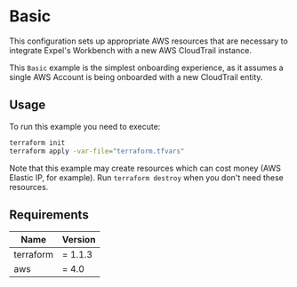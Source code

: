 # Basic

This configuration sets up appropriate AWS resources that are necessary to integrate Expel's Workbench with a new AWS CloudTrail instance.

This `Basic` example is the simplest onboarding experience, as it assumes a single AWS Account is being onboarded with a new CloudTrail entity.

## Usage


To run this example you need to execute:

```bash
terraform init
terraform apply -var-file="terraform.tfvars"
```

Note that this example may create resources which can cost money (AWS Elastic IP, for example). Run `terraform destroy` when you don't need these resources.

## Requirements

| Name | Version |
|------|---------|
| terraform | = 1.1.3 |
| aws | = 4.0 |